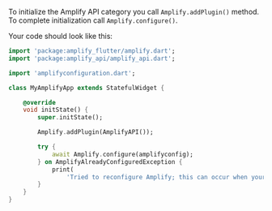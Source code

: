 To initialize the Amplify API category you call `Amplify.addPlugin()` method. To complete initialization call `Amplify.configure()`.

Your code should look like this:

```dart
import 'package:amplify_flutter/amplify.dart';
import 'package:amplify_api/amplify_api.dart';

import 'amplifyconfiguration.dart';

class MyAmplifyApp extends StatefulWidget {

    @override
    void initState() {
        super.initState();

        Amplify.addPlugin(AmplifyAPI());

        try {
            await Amplify.configure(amplifyconfig);      
        } on AmplifyAlreadyConfiguredException {
            print(
                'Tried to reconfigure Amplify; this can occur when your app restarts on Android.');
        }
    }
}
```
